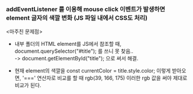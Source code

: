 ### addEventListener 를 이용해 mouse click 이벤트가 발생하면 element 글자의 색깔 변화 (JS 파일 내에서 CSS도 처리)

<마주친 문제점>
* 내부 폴더의 HTML element를 JS에서 참조할 때, document.querySelector("#title"); 를 쓰니 못 찾음..   
-> document.getElementById("title"); 으로 써서 해결.   

* 현재 element의 색깔을 const currentColor = title.style.color; 이렇게 받아오면, '===' 연산자로 비교를 할 때 rgb(39, 166, 175) 이러한 rgb 값을 써야 제대로 비교가 된다.   
